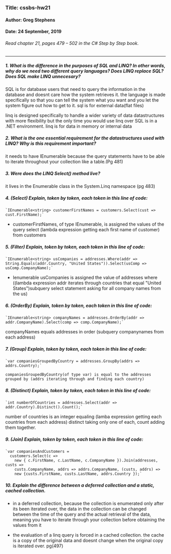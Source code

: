 ### Title: cssbs-hw21
#### Author: Greg Stephens
#### Date: 24 September, 2019
###### Read chapter 21, pages 479 – 502 in the C# Step by Step book.

___

##### 1. What is the difference in the purposes of SQL and LINQ? In other words, why do we need two different query languages? Does LINQ replace SQL? Does SQL make LINQ unnecesary?
SQL is for database users that need to query the information in the database and doesnt care how the system retrieves it. the language is made specifically so that you can tell the system what you want and you let the system figure out how to get to it. sql is for external data(flat files)

linq is designed specifically to handle a wider variety of data datastructures with more flexibility but the only time you would use linq over SQL is in a .NET environment. linq is for data in memory or internal data

##### 2. What is the one essential requirement for the datastructures used with LINQ? Why is this requirement important?
it needs to have IEnumerable because the query statements have to be able to iterate throughout your collection like a table.(Pg 481)

##### 3. Were does the LINQ Select() method live?
it lives in the Enumerable class in the System.Linq namespace (pg 483)

##### 4. (Select) Explain, token by token, each token in this line of code:
    `IEnumerable<string> customerFirstNames = customers.Select(cust => cust.FirstName);`

- customerFirstNames, of type IEnumerable<String>, is assigned the values of the query select (lambda expression getting each first name of customer) from customers


##### 5. (Filter) Explain, token by token, each token in this line of code:
    `IEnumerable<string> usCompanies = addresses.Where(addr => String.Equals(addr.Country, "United States")).Select(usComp => usComp.CompanyName);`

- Ienumerable usCompanies is assigned the value of addresses where ((lambda expression addr iterates through countries that equal "United States")subquery select statement asking for all company names from the us)

##### 6. (OrderBy) Explain, token by token, each token in this line of code:
    `IEnumerable<string> companyNames = addresses.OrderBy(addr => addr.CompanyName).Select(comp => comp.CompanyName);`
companyNames equals addresses in order (subquery companynames from each address)

##### 7. (Group) Explain, token by token, each token in this line of code:
    `var companiesGroupedByCountry = addresses.GroupBy(addrs => addrs.Country);`

    companiesGroupedByCountry(of type var) is equal to the addresses grouped by (addrs iterating through and finding each country)


##### 8. (Distinct) Explain, token by token, each token in this line of code:
    `int numberOfCountries = addresses.Select(addr => addr.Country).Distinct().Count();`

number of countries is an integer equaling (lamba expression getting each countries from each address) distinct taking only one of each, count adding them together.

##### 9. (Join) Explain, token by token, each token in this line of code:
    `var companiesAndCustomers =
      customers.Select(c =>
        new { c.FirstName, c.LastName, c.CompanyName }).Join(addresses, custs =>
        custs.CompanyName, addrs => addrs.CompanyName, (custs, addrs) =>
        new {custs.FirstName, custs.LastName, addrs.Country });`


##### 10. Explain the difference between a deferred collection and a static, cached collection.
 - in a deferred collection, because the collection is enumerated only after its been iterated over, the data in the collection can be changed between the time of the query and the actual retrieval of the data, meaning you have to iterate through your collection before obtaining the values from it

 - the evaluation of a linq query is forced in a cached collection. the cache is a copy of the original data and doesnt change when the original copy is iterated over. pg(497)
